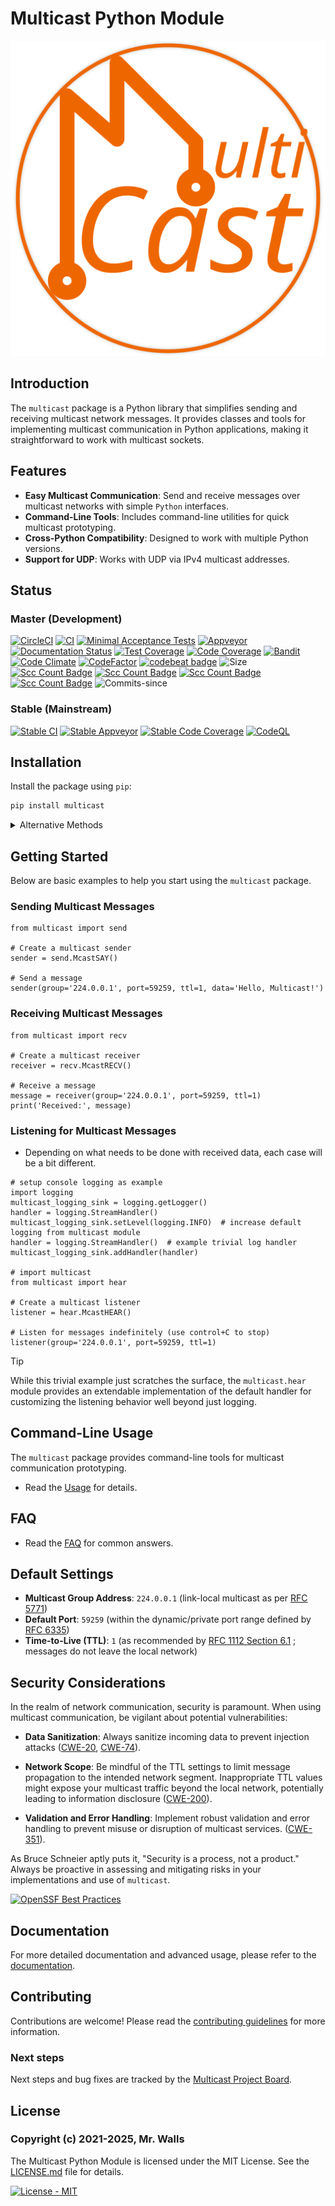 # Multicast Python Module

![Mcast Logo](https://github.com/reactive-firewall-org/multicast/blob/stable/Logo.svg)

## Introduction

The `multicast` package is a Python library that simplifies sending and receiving multicast network
messages. It provides classes and tools for implementing multicast communication in Python
applications, making it straightforward to work with multicast sockets.

## Features

* **Easy Multicast Communication**: Send and receive messages over multicast networks with
  simple `Python` interfaces.
* **Command-Line Tools**: Includes command-line utilities for quick multicast prototyping.
* **Cross-Python Compatibility**: Designed to work with multiple Python versions.
* **Support for UDP**: Works with UDP via IPv4 multicast addresses.

## Status

### Master (Development)

[![CircleCI](https://circleci.com/gh/reactive-firewall-org/multicast/tree/master.svg?style=svg)](https://circleci.com/gh/reactive-firewall-org/multicast/tree/master)
[![CI](https://github.com/reactive-firewall-org/multicast/actions/workflows/Tests.yml/badge.svg?branch=master)](https://github.com/reactive-firewall-org/multicast/actions/workflows/Tests.yml)
[![Minimal Acceptance Tests](https://github.com/reactive-firewall-org/multicast/actions/workflows/CI-MATs.yml/badge.svg?branch=master)](https://github.com/reactive-firewall-org/multicast/actions/workflows/CI-MATs.yml)
[![Appveyor](https://ci.appveyor.com/api/projects/status/0h5vuexyty9lbl81/branch/master?svg=true)](https://ci.appveyor.com/project/reactive-firewall-org/multicast/branch/master)
[![Documentation Status](https://readthedocs.org/projects/reactive-firewallmulticast/badge/?version=master)](https://reactive-firewallmulticast.readthedocs.io/en/latest/?badge=master)
[![Test Coverage](https://api.codeclimate.com/v1/badges/8a9422860b6a5b6477b5/test_coverage)](https://codeclimate.com/github/reactive-firewall-org/multicast/test_coverage)
[![Code Coverage](https://codecov.io/gh/reactive-firewall-org/multicast/branch/master/graph/badge.svg)](https://codecov.io/gh/reactive-firewall-org/multicast/branch/master/)
[![Bandit](https://github.com/reactive-firewall-org/multicast/actions/workflows/bandit.yml/badge.svg?branch=master)](https://github.com/reactive-firewall-org/multicast/actions/workflows/bandit.yml)
[![Code Climate](https://api.codeclimate.com/v1/badges/8a9422860b6a5b6477b5/maintainability)](https://codeclimate.com/github/reactive-firewall-org/multicast)
[![CodeFactor](https://www.codefactor.io/repository/github/reactive-firewall-org/multicast/badge)](https://www.codefactor.io/repository/github/reactive-firewall-org/multicast)
[![codebeat badge](https://codebeat.co/badges/721f752f-289d-457e-af90-487a85f16bf1)](https://codebeat.co/projects/github-com-reactive-firewall-multicast-master)
![Size](https://img.shields.io/github/languages/code-size/reactive-firewall-org/multicast.svg)
[![Scc Count Badge](https://sloc.xyz/github/reactive-firewall-org/multicast/?category=code)](https://github.com/reactive-firewall-org/multicast/)
[![Scc Count Badge](https://sloc.xyz/github/reactive-firewall-org/multicast/?category=blanks)](https://github.com/reactive-firewall-org/multicast/)
[![Scc Count Badge](https://sloc.xyz/github/reactive-firewall-org/multicast/?category=lines)](https://github.com/reactive-firewall-org/multicast/)
[![Scc Count Badge](https://sloc.xyz/github/reactive-firewall-org/multicast/?category=comments)](https://github.com/reactive-firewall-org/multicast/)
![Commits-since](https://img.shields.io/github/commits-since/reactive-firewall-org/multicast/stable.svg?maxAge=9000)

### Stable (Mainstream)

[![Stable CI](https://github.com/reactive-firewall-org/multicast/actions/workflows/Tests.yml/badge.svg?branch=stable)](https://github.com/reactive-firewall-org/multicast/actions/workflows/Tests.yml)
[![Stable Appveyor](https://ci.appveyor.com/api/projects/status/0h5vuexyty9lbl81/branch/stable?svg=true)](https://ci.appveyor.com/project/reactive-firewall-org/multicast/branch/stable)
[![Stable Code Coverage](https://codecov.io/gh/reactive-firewall-org/multicast/branch/stable/graph/badge.svg)](https://codecov.io/gh/reactive-firewall-org/multicast/branch/stable/)
[![CodeQL](https://github.com/reactive-firewall-org/multicast/actions/workflows/codeql-analysis.yml/badge.svg?branch=stable)](https://github.com/reactive-firewall-org/multicast/actions/workflows/codeql-analysis.yml)

## Installation

Install the package using `pip`:

```bash
pip install multicast
```

<details><summary>Alternative Methods</summary>

There are many ways to install the module besides using `pip`, but unless you have a specific need,
using `pip` is recommended for most users.

### PEP-668 and externally-managed-environment installs

Users using Homebrew may require additional flags to use `pip`:

```bash
python3 -m pip install --use-pep517 --break-system-packages --user 'multicast>=2.0.8'
```

### Install from Source

*Source builds require development tools including (but not limited to): `git`, and `make`*

#### Stable builds (Release Candidates)

```bash
# clone the multicast source repository
git clone "https://github.com/reactive-firewall-org/multicast.git" multicast
cd multicast
# switch to the stable branch
git checkout stable
# build the multicast module
make -f Makefile build
# install the build
make user-install
# Optionally check the install
python3 -m multicast --version
```

#### Developer builds

> [!WARNING]
> **Development Builds** *(e.g., Cutting-Edge)* are not intended as full-fleged releases, however
> updates to the Development Builds are more frequent than releases.

```bash
# clone the multicast source repository
git clone "https://github.com/reactive-firewall-org/multicast.git" multicast
cd multicast
# switch to the default "master" branch
git checkout master
# build the multicast module
make -f Makefile build
# install the build
make user-install
# Optionally check the install
python3 -m multicast --version
```

### Legacy egg style install

> [!WARNING]
> **Egg Style Builds** *(Deprecated)* are not supported since version `2.1` :shrug:

```bash
pip install -e "git+https://github.com/reactive-firewall-org/multicast.git#egg=multicast"
```

</details>

## Getting Started

Below are basic examples to help you start using the `multicast` package.

### Sending Multicast Messages

```python3
from multicast import send

# Create a multicast sender
sender = send.McastSAY()

# Send a message
sender(group='224.0.0.1', port=59259, ttl=1, data='Hello, Multicast!')
```

### Receiving Multicast Messages

```python3
from multicast import recv

# Create a multicast receiver
receiver = recv.McastRECV()

# Receive a message
message = receiver(group='224.0.0.1', port=59259, ttl=1)
print('Received:', message)
```

### Listening for Multicast Messages

* Depending on what needs to be done with received data, each case will be a bit different.

```python3
# setup console logging as example
import logging
multicast_logging_sink = logging.getLogger()
handler = logging.StreamHandler()
multicast_logging_sink.setLevel(logging.INFO)  # increase default logging from multicast module
handler = logging.StreamHandler()  # example trivial log handler
multicast_logging_sink.addHandler(handler)

# import multicast
from multicast import hear

# Create a multicast listener
listener = hear.McastHEAR()

# Listen for messages indefinitely (use control+C to stop)
listener(group='224.0.0.1', port=59259, ttl=1)
```

> [!TIP]
> While this trivial example just scratches the surface, the `multicast.hear` module provides an
> extendable implementation of the default handler for customizing the listening behavior well
> beyond just logging.

## Command-Line Usage

The `multicast` package provides command-line tools for multicast communication prototyping.

* Read the [Usage](docs/USAGE.md) for details.

## FAQ

* Read the [FAQ](docs/FAQ.md) for common answers.

## Default Settings

* **Multicast Group Address**: `224.0.0.1` (link-local multicast as per
  [RFC 5771](https://tools.ietf.org/html/rfc5771))
* **Default Port**: `59259` (within the dynamic/private port range defined by
  [RFC 6335](https://tools.ietf.org/html/rfc6335))
* **Time-to-Live (TTL)**: `1` (as recommended by
  [RFC 1112 Section 6.1](https://tools.ietf.org/html/rfc1112#section-6.1)
  ; messages do not leave the local network)

## Security Considerations

In the realm of network communication, security is paramount. When using multicast communication,
be vigilant about potential vulnerabilities:

* **Data Sanitization**: Always sanitize incoming data to prevent injection attacks
  ([CWE-20](https://cwe.mitre.org/data/definitions/20.html),
  [CWE-74](https://cwe.mitre.org/data/definitions/74.html)).

* **Network Scope**: Be mindful of the TTL settings to limit message propagation to the intended
  network segment. Inappropriate TTL values might expose your multicast traffic beyond the local
  network, potentially leading to information disclosure
  ([CWE-200](https://cwe.mitre.org/data/definitions/200.html)).

* **Validation and Error Handling**: Implement robust validation and error handling to prevent
  misuse or disruption of multicast services.
  ([CWE-351](https://cwe.mitre.org/data/definitions/351.html)).

As Bruce Schneier aptly puts it, "Security is a process, not a product." Always be proactive in
assessing and mitigating risks in your implementations and use of `multicast`.

[![OpenSSF Best Practices](https://www.bestpractices.dev/projects/9458/badge)](https://www.bestpractices.dev/projects/9458)

## Documentation

For more detailed documentation and advanced usage, please refer to the
[documentation](https://reactive-firewallmulticast.readthedocs.io/en/master/).

## Contributing

Contributions are welcome! Please read the
[contributing guidelines](https://github.com/reactive-firewall-org/multicast/tree/stable/.github/CONTRIBUTING)
for more information.

### Next steps

Next steps and bug fixes are tracked by the
[Multicast Project Board](https://github.com/users/reactive-firewall/projects/1).

## License

### Copyright (c) 2021-2025, Mr. Walls

The Multicast Python Module is licensed under the MIT License. See the
[LICENSE.md](https://github.com/reactive-firewall-org/multicast/tree/HEAD/LICENSE.md) file for
details.

[![License - MIT](https://img.shields.io/pypi/l/multicast?cacheSeconds=3600)](https://github.com/reactive-firewall-org/multicast/tree/HEAD/LICENSE.md)
